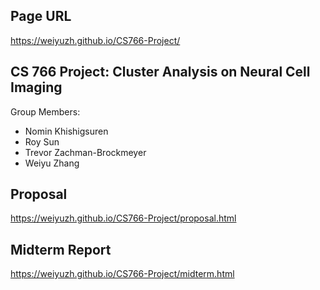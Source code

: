 ## Page URL
https://weiyuzh.github.io/CS766-Project/

## CS 766 Project: Cluster Analysis on Neural Cell Imaging
Group Members:
- Nomin Khishigsuren
- Roy Sun
- Trevor Zachman-Brockmeyer
- Weiyu Zhang

## Proposal
https://weiyuzh.github.io/CS766-Project/proposal.html

## Midterm Report
https://weiyuzh.github.io/CS766-Project/midterm.html